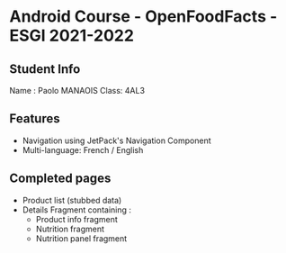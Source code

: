 # Android Course - OpenFoodFacts - ESGI 2021-2022 
## Student Info 
Name : Paolo MANAOIS
Class: 4AL3 
<br> 

## Features 
+ Navigation using JetPack's Navigation Component
+ Multi-language: French / English 

## Completed pages
+ Product list (stubbed data) 
+ Details Fragment containing :
    - Product info fragment 
    - Nutrition fragment
    - Nutrition panel fragment
